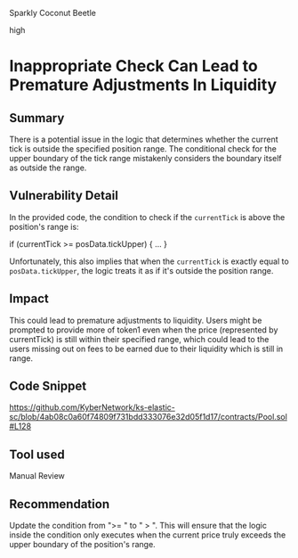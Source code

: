 Sparkly Coconut Beetle

high

# Inappropriate Check Can Lead to Premature Adjustments In Liquidity
## Summary

There is a potential issue in the logic that determines whether the current tick is outside the specified position range. The conditional check for the upper boundary of the tick range mistakenly considers the boundary itself as outside the range.


## Vulnerability Detail

In the provided code, the condition to check if the `currentTick` is above the position's range is:

if (currentTick >= posData.tickUpper) {
    ...
}

Unfortunately, this also implies that when the `currentTick` is exactly equal to `posData.tickUpper`, the logic treats it as if it's outside the position range.

## Impact

This could lead to premature adjustments to liquidity. Users might be prompted to provide more of token1 even when the price (represented by currentTick) is still within their specified range, which could lead to the users missing out on fees to be earned due to their liquidity which is still in range.

## Code Snippet

https://github.com/KyberNetwork/ks-elastic-sc/blob/4ab08c0a60f74809f731bdd333076e32d05f1d17/contracts/Pool.sol#L128

## Tool used

Manual Review

## Recommendation

Update the condition from ">= " to " > ". This will ensure that the logic inside the condition only executes when the current price truly exceeds the upper boundary of the position's range.
